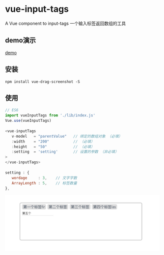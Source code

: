 # vue-input-tags

A Vue component to input-tags
一个输入标签返回数组的工具
 ## demo演示
 [demo](https://wei-zhe.github.io/)

## 安装
 
 ```JS
 npm install vue-drag-screenshot -S
 ```

 ## 使用
 
 ```js
 // ES6
import vueInputTags from './lib/index.js'
Vue.use(vueInputTags)

<vue-inputTags 
    v-model   = "parentValue"   // 绑定的数组对象 （必填）
    :width    = "200"           // （必填）
    :height   = "50"            // （必填）
    :setting  = 'setting'       // 设置的参数 （非必填）
>
</vue-inputTags>

setting : {
    wordage     : 3,    // 文字字数
    ArrayLength : 5,    // 标签数量
},
 ```
![inputTags](./readmeimg/inputtags.jpg)
